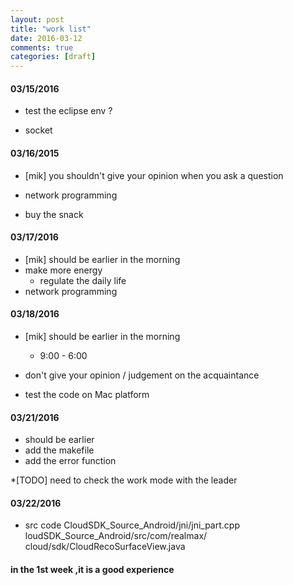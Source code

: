 ```yaml
---
layout: post
title: "work list"
date: 2016-03-12
comments: true
categories: [draft]
---
```

#### 03/15/2016
 * test the eclipse env ?

 * socket

#### 03/16/2015
  * [mik] you shouldn't give your opinion when you ask a question
   
  * network programming

  * buy the snack

#### 03/17/2016
  * [mik] should be earlier in the morning
  * make more energy
     - regulate the daily life
  * network programming

#### 03/18/2016
  * [mik] should be earlier in the morning
     - 9:00 - 6:00
  
  * don't give your opinion / judgement on the acquaintance 
  * test the code on Mac platform

#### 03/21/2016
  * should be earlier
  * add the makefile
  * add the error function

  *[TODO] need to check the work mode with the leader


#### 03/22/2016
  * src code
CloudSDK_Source_Android/jni/jni_part.cpp
loudSDK_Source_Android/src/com/realmax/ cloud/sdk/CloudRecoSurfaceView.java

#### in the 1st week ,it is a good experience